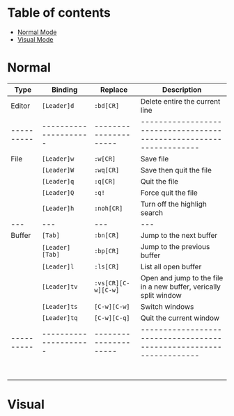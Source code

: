 # Table of contents
- [Normal Mode](#Normal)
- [Visual Mode](#Visual)

# Normal
    
| Type     |    Binding          |  Replace            |  Description                                                      |
| -------- | ------------------- | ------------------- | ----------------------------------------------------------------- |
| Editor   | `[Leader]d`         | `:bd[CR]`           | Delete entire the current line                                    |
|----------|---------------------|---------------------|-------------------------------------------------------------------|
| File     | `[Leader]w`         | `:w[CR]`            | Save file                                                         |
|          | `[Leader]W`         | `:wq[CR]`           | Save then quit the file                                           |
|          | `[Leader]q`         | `:q[CR]`            | Quit the file                                                     |
|          | `[Leader]Q`         | `:q!`               | Force quit the file                                               |
|          | `[Leader]h`         | `:noh[CR]`          | Turn off the highligh search                                      |
|---       |---                  |---                  |---                                                                |
| Buffer   | `[Tab]`             | `:bn[CR]`           | Jump to the next buffer                                           |
|          | `[Leader][Tab]`     | `:bp[CR]`           | Jump to the previous buffer                                       |
|          | `[Leader]l`         | `:ls[CR]`           | List all open buffer                                              |
|          | `[Leader]tv`        | `:vs[CR][C-w][C-w]` | Open and jump to the file in a new buffer, verically split window |
|          | `[Leader]ts`        | `[C-w][C-w]`        | Switch windows                                                    |
|          | `[Leader]tq`        | `[C-w][C-q]`        | Quit the current window                                           |
|----------|---------------------|---------------------|-------------------------------------------------------------------|
|          |                     |                     |                                                                   |
|          |                     |                     |                                                                   |
|          |                     |                     |                                                                   |
|          |                     |                     |                                                                   |
|          |                     |                     |                                                                   |
|          |                     |                     |                                                                   |
|          |                     |                     |                                                                   |

# Visual
